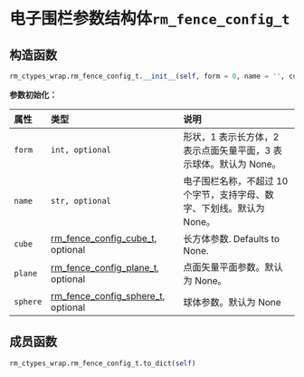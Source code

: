 # 电子围栏参数结构体`rm_fence_config_t`

## 构造函数

```Python
rm_ctypes_wrap.rm_fence_config_t.__init__(self, form = 0, name = '', cube = None, plane = None, sphere = None)
```

**参数初始化：**

|  属性  |  类型  |  说明  |
| :--- | :--- | :--- |
| `form`    | `int, optional`               | 形状，1 表示长方体，2 表示点面矢量平面，3 表示球体。默认为 None。 |
| `name`    | `str, optional`               | 电子围栏名称，不超过 10 个字节，支持字母、数字、下划线。默认为 None。 |
| `cube`    | [rm_fence_config_cube_t](../struct/fenceConfigCube), optional | 长方体参数. Defaults to None.     |
| `plane`   | [rm_fence_config_plane_t](../struct/fenceConfigPlane), optional  | 点面矢量平面参数。默认为 None。     |
| `sphere`  | [rm_fence_config_sphere_t](../struct/fenceConfigSphere), optional  | 球体参数。默认为 None          |

## 成员函数

```Python
rm_ctypes_wrap.rm_fence_config_t.to_dict(self)
```
